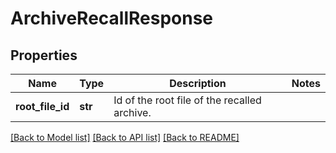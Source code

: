 # ArchiveRecallResponse

## Properties
Name | Type | Description | Notes
------------ | ------------- | ------------- | -------------
**root_file_id** | **str** | Id of the root file of the recalled archive. | 

[[Back to Model list]](../README.md#documentation-for-models) [[Back to API list]](../README.md#documentation-for-api-endpoints) [[Back to README]](../README.md)

